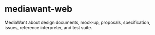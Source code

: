 # mediawant-web
MediaWant about design documents, mock-up, proposals, specification, issues, reference interpreter, and test suite.
